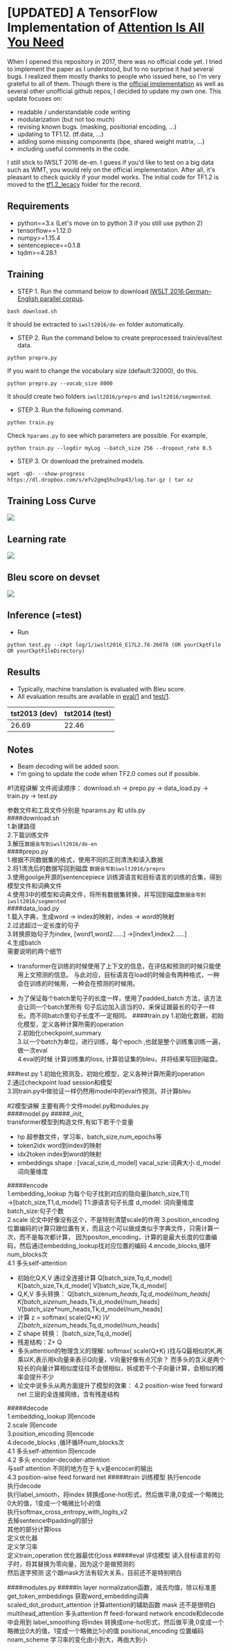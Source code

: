 # **[UPDATED]** A TensorFlow Implementation of [Attention Is All You Need](https://arxiv.org/abs/1706.03762)

When I opened this repository in 2017, there was no official code yet.
I tried to implement the paper as I understood, but to no surprise
it had several bugs. I realized them mostly thanks to people who issued here, so
I'm very grateful to all of them. Though there is the [official implementation](https://github.com/tensorflow/tensor2tensor) as well as
several other unofficial github repos, I decided to update my own one.
This update focuses on:
* readable / understandable code writing
* modularization (but not too much)
* revising known bugs. (masking, positional encoding, ...)
* updating to TF1.12. (tf.data, ...)
* adding some missing components (bpe, shared weight matrix, ...)
* including useful comments in the code.

I still stick to IWSLT 2016 de-en. I guess if you'd like to test on a big data such
as WMT, you would rely on the official implementation.
After all, it's pleasant to check quickly if your model works.
The initial code for TF1.2 is moved to the [tf1.2_lecacy](tf1.2_legacy) folder for the record.

## Requirements
* python==3.x (Let's move on to python 3 if you still use python 2)
* tensorflow==1.12.0
* numpy>=1.15.4
* sentencepiece==0.1.8
* tqdm>=4.28.1

## Training
* STEP 1. Run the command below to download [IWSLT 2016 German–English parallel corpus](https://wit3.fbk.eu/download.php?release=2016-01&type=texts&slang=de&tlang=en).
```
bash download.sh
```
 It should be extracted to `iwslt2016/de-en` folder automatically.
* STEP 2. Run the command below to create preprocessed train/eval/test data.
```
python prepro.py
```
If you want to change the vocabulary size (default:32000), do this.
```
python prepro.py --vocab_size 8000
```
It should create two folders `iwslt2016/prepro` and `iwslt2016/segmented`.

* STEP 3. Run the following command.
```
python train.py
```
Check `hparams.py` to see which parameters are possible. For example,
```
python train.py --logdir myLog --batch_size 256 --dropout_rate 0.5
```

* STEP 3. Or download the pretrained models.
```
wget -qO- --show-progress https://dl.dropbox.com/s/efv2gmq5hu3np43/log.tar.gz | tar xz
```


## Training Loss Curve
<img src="fig/loss.png">

## Learning rate
<img src="fig/lr.png">

## Bleu score on devset
<img src="fig/bleu.png">


## Inference (=test)
* Run
```
python test.py --ckpt log/1/iwslt2016_E17L2.78-26078 (OR yourCkptFile OR yourCkptFileDirectory)
```

## Results
* Typically, machine translation is evaluated with Bleu score.
* All evaluation results are available in [eval/1](eval/1) and [test/1](test/1).

|tst2013 (dev) | tst2014 (test) |
|--|--|
|26.69|22.46|

## Notes
* Beam decoding will be added soon.
* I'm going to update the code when TF2.0 comes out if possible.


#1流程讲解
文件阅读顺序：
download.sh  &rarr; prepo.py  &rarr; data_load.py &rarr; train.py  &rarr; test.py

参数文件和工具文件分别是 hparams.py 和 utils.py  
####download.sh  
1.新建路径  
2.下载训练文件  
3.解压`数据会写到iwslt2016/de-en`       
####prepo.py   
1.根据不同数据集的格式，使用不同的正则清洗和读入数据  
2.将1清洗后的数据写回到磁盘  `数据会写到iwslt2016/prepro`  
3.使用goolge开源的sentencepiece 训练源语言和目标语言的训练的合集，得到模型文件和词典文件  
4.使用3中的模型和词典文件，将所有数据集转换，并写回到磁盘`数据会写到iwslt2016/segmented`    
####data_load.py   
1.载入字典，生成word &rarr; index的映射，index &rarr; word的映射  
2.过滤超过一定长度的句子  
3.转换原始句子为index, [word1,word2......] &rarr;[index1,index2......]  
4.生成batch  
需要说明的两个细节    
+ transformer在训练的时候使用了上下文的信息，在评估和预测的时候只能使用上文预测的信息。
 与此对应，目标语言在load的时候会有两种格式，一种会在训练的时候用，一种会在预测的时候用。

+ 为了保证每个batch里句子的长度一样，使用了padded_batch 方法，该方法会让同一个batch里所有
句子后边加入适当的0，来保证跟最长的句子一样长。而不同batch里句子长度不一定相同。
####train.py
1.初始化数据，初始化模型，定义各种计算所需的operation  
2.初始化checkpoint,summary  
3.以一个batch为单位，进行训练，每个epoch ,也就是整个训练集训练一遍，做一次eval  
4.eval的时候 计算训练集的loss, 计算验证集的bleu，并将结果写回到磁盘。

###test.py
1.初始化预测及，初始化模型，定义各种计算所需的operation  
2.通过checkpoint load session和模型  
3.同train.py中做验证一样仍然用model中的eval作预测，并计算bleu

#2模型讲解
主要有两个文件model.py和modules.py  
####model.py
#####\__init\__   
transformer模型到构造文件,有如下若干个变量  
+ hp 超参数文件，学习率，batch_size,num_epochs等
+ token2idx word到index的映射
+ idx2token index到word的映射
+ embeddings shape : [vacal_szie,d_model]  vacal_szie:词典大小 d_model 词向量维度

#####encode  
1.embedding_lookup 为每个句子找到对应的隐向量[batch_size,T1] &rarr;[batch_size,T1,d_model]
T1:源语言句子长度 d_model: 词向量维度 batch_size:句子个数  
2.scale 论文中好像没有这个，不是特别清楚scale的作用
3.position_encoding
位置编码的计算只跟位置有关，而且这个可以做成类似于字典文件，只需计算一次，而不是每次都计算，
因为positon_encoding，计算的是最大长度的位置编码，然后通过embedding_lookup找对应位置的编码
4.encode_blocks,循环num_blocks次   
4.1 多头self-attention
+ 初始化Q,K,V 通过全连接计算 Q[batch_size,Tq,d_model] K[batch_size,Tk,d_model] V[batch_size,Tk,d_model] 
+ Q,K,V 多头转换： Q[batch_size*num_heads,Tq,d_model/num_heads] K[batch_size*num_heads,Tk,d_model/num_heads] V[batch_size*num_heads,Tk,d_model/num_heads]
+ 计算 z = softmax( scale(Q*K) )*V  Z[batch_size*num_heads,Tq,d_model/num_heads]
+ Z shape 转换： [batch_size,Tq,d_model]
+ 残差结构：Z+ Q
+ 多头attention的物理含义的理解:  softmax( scale(Q*K) )找与Q最相似的K,再乘以K,表示用k向量来表示Q向量，V向量好像有点冗余？
而多头的含义是两个较长的向量计算相似度往往不会很相似，拆成若干个子向量计算，会相似的概率会提升不少
+ 论文中说多头从两方面提升了模型的效果：
4.2 position-wise feed forward net
三层的全连接网络，含有残差结构

#####decode  
1.embedding_lookup 同encode  
2.scale   同encode  
3.position_encoding 同encode  
4.decode_blocks ,循环循环num_blocks次   
4.1 多头self-attention 同encode  
4.2 多头 encoder-decoder-attention  
与self attention 不同的地方在于 k,v是encocer的输出  
4.3 position-wise feed forward net 
#####train
训练模型
执行encode  
执行decode  
执行label_smooth，将index 转换成one-hot形式，然后做平滑,0变成一个略微比0大的值，1变成一个略微比1小的值  
执行softmax_cross_entropy_with_logits_v2  
去掉sentence中padding的部分  
其他的部分计算loss  
定义优化器  
定义学习率  
定义train_operation 优化器最优化loss
#####eval
评估模型
读入目标语言的句子时，将其替换为零向量，因为这个是做预测的  
然后逐字预测
这个跟mask方法有较大关系，目前还不是特别明白

####modules.py
#####ln
layer normalization函数，减去均值，除以标准差
get_token_embeddings 获取word_embedding词典
scaled_dot_product_attention 计算attention的辅助函数
mask 还不是很明白
multihead_attention 多头attention
ff feed-forward network encode和decode中会用到
label_smoothing 将index 转换成one-hot形式，然后做平滑,0变成一个略微比0大的值，1变成一个略微比1小的值
positional_encoding 位置编码
noam_scheme 学习率的变化由小到大，再由大到小
